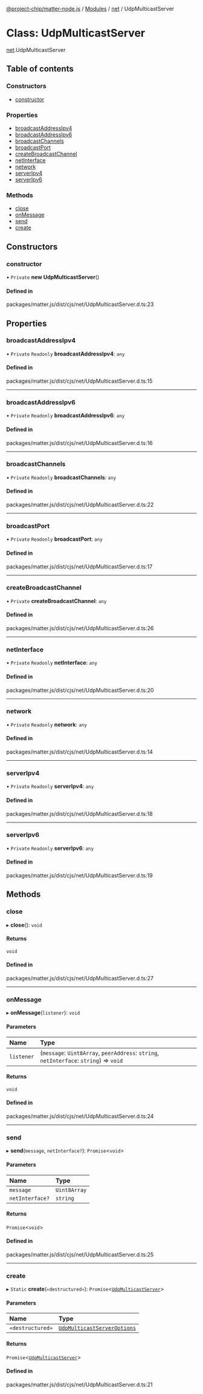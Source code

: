 [@project-chip/matter-node.js](../README.md) / [Modules](../modules.md) / [net](../modules/net.md) / UdpMulticastServer

# Class: UdpMulticastServer

[net](../modules/net.md).UdpMulticastServer

## Table of contents

### Constructors

- [constructor](net.UdpMulticastServer.md#constructor)

### Properties

- [broadcastAddressIpv4](net.UdpMulticastServer.md#broadcastaddressipv4)
- [broadcastAddressIpv6](net.UdpMulticastServer.md#broadcastaddressipv6)
- [broadcastChannels](net.UdpMulticastServer.md#broadcastchannels)
- [broadcastPort](net.UdpMulticastServer.md#broadcastport)
- [createBroadcastChannel](net.UdpMulticastServer.md#createbroadcastchannel)
- [netInterface](net.UdpMulticastServer.md#netinterface)
- [network](net.UdpMulticastServer.md#network)
- [serverIpv4](net.UdpMulticastServer.md#serveripv4)
- [serverIpv6](net.UdpMulticastServer.md#serveripv6)

### Methods

- [close](net.UdpMulticastServer.md#close)
- [onMessage](net.UdpMulticastServer.md#onmessage)
- [send](net.UdpMulticastServer.md#send)
- [create](net.UdpMulticastServer.md#create)

## Constructors

### constructor

• `Private` **new UdpMulticastServer**()

#### Defined in

packages/matter.js/dist/cjs/net/UdpMulticastServer.d.ts:23

## Properties

### broadcastAddressIpv4

• `Private` `Readonly` **broadcastAddressIpv4**: `any`

#### Defined in

packages/matter.js/dist/cjs/net/UdpMulticastServer.d.ts:15

___

### broadcastAddressIpv6

• `Private` `Readonly` **broadcastAddressIpv6**: `any`

#### Defined in

packages/matter.js/dist/cjs/net/UdpMulticastServer.d.ts:16

___

### broadcastChannels

• `Private` `Readonly` **broadcastChannels**: `any`

#### Defined in

packages/matter.js/dist/cjs/net/UdpMulticastServer.d.ts:22

___

### broadcastPort

• `Private` `Readonly` **broadcastPort**: `any`

#### Defined in

packages/matter.js/dist/cjs/net/UdpMulticastServer.d.ts:17

___

### createBroadcastChannel

• `Private` **createBroadcastChannel**: `any`

#### Defined in

packages/matter.js/dist/cjs/net/UdpMulticastServer.d.ts:26

___

### netInterface

• `Private` `Readonly` **netInterface**: `any`

#### Defined in

packages/matter.js/dist/cjs/net/UdpMulticastServer.d.ts:20

___

### network

• `Private` `Readonly` **network**: `any`

#### Defined in

packages/matter.js/dist/cjs/net/UdpMulticastServer.d.ts:14

___

### serverIpv4

• `Private` `Readonly` **serverIpv4**: `any`

#### Defined in

packages/matter.js/dist/cjs/net/UdpMulticastServer.d.ts:18

___

### serverIpv6

• `Private` `Readonly` **serverIpv6**: `any`

#### Defined in

packages/matter.js/dist/cjs/net/UdpMulticastServer.d.ts:19

## Methods

### close

▸ **close**(): `void`

#### Returns

`void`

#### Defined in

packages/matter.js/dist/cjs/net/UdpMulticastServer.d.ts:27

___

### onMessage

▸ **onMessage**(`listener`): `void`

#### Parameters

| Name | Type |
| :------ | :------ |
| `listener` | (`message`: `Uint8Array`, `peerAddress`: `string`, `netInterface`: `string`) => `void` |

#### Returns

`void`

#### Defined in

packages/matter.js/dist/cjs/net/UdpMulticastServer.d.ts:24

___

### send

▸ **send**(`message`, `netInterface?`): `Promise`<`void`\>

#### Parameters

| Name | Type |
| :------ | :------ |
| `message` | `Uint8Array` |
| `netInterface?` | `string` |

#### Returns

`Promise`<`void`\>

#### Defined in

packages/matter.js/dist/cjs/net/UdpMulticastServer.d.ts:25

___

### create

▸ `Static` **create**(`«destructured»`): `Promise`<[`UdpMulticastServer`](net.UdpMulticastServer.md)\>

#### Parameters

| Name | Type |
| :------ | :------ |
| `«destructured»` | [`UdpMulticastServerOptions`](../interfaces/net.UdpMulticastServerOptions.md) |

#### Returns

`Promise`<[`UdpMulticastServer`](net.UdpMulticastServer.md)\>

#### Defined in

packages/matter.js/dist/cjs/net/UdpMulticastServer.d.ts:21
